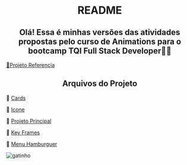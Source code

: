 <h1 align="center">README</h1>
<h2 align="center">Olá! Essa é minhas versões das atividades propostas pelo curso de Animations para o bootcamp TQI Full Stack Developer🤍🤍</h2>

<a href="https://github.com/SpruceGabriela/DIO-animations-aulas">🔗Projeto Referencia</a>
<h2 align="center">Arquivos do Projeto</h2>

🤍 <a href="https://github.com/Amandasfs/AnimationsDIO/tree/main/Card">Cards </a>

🤍 <a href="https://github.com/Amandasfs/AnimationsDIO/tree/main/Criar%20Icones">Icone</a>

🧡 <a href="https://github.com/Amandasfs/AnimationsDIO/tree/main/Projeto%20Principal">Projeto Principal</a>

🤍 <a href="https://github.com/Amandasfs/AnimationsDIO/tree/main/KeyFrames">Key Frames</a>

🤍 <a href="https://github.com/Amandasfs/AnimationsDIO/tree/main/Criar%20Icones">Menu Hamburguer</a>

![gatinho](https://tenor.com/view/cat-type-fast-busy-kitten-gif-16655467)
